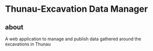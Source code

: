 # Thunau-Excavation Data Manager

## about

A web application to manage and publish data gathered around the excavations in Thunau
